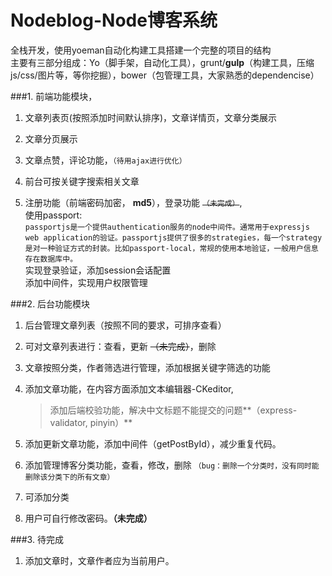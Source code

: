 # Nodeblog-Node博客系统
全栈开发，使用yoeman自动化构建工具搭建一个完整的项目的结构<br/>
主要有三部分组成：Yo（脚手架，自动化工具），grunt/**gulp**（构建工具，压缩js/css/图片等，等你挖掘），bower（包管理工具，大家熟悉的dependencise）

###1. 前端功能模块，
1. 文章列表页(按照添加时间默认排序)，文章详情页，文章分类展示
 
2. 文章分页展示
 
3. 文章点赞，评论功能，`（待用ajax进行优化）`
 
4. 前台可按关键字搜索相关文章

5. 注册功能（前端密码加密， **md5**），登录功能 <del> `（未完成）`</del>, <br/>
     使用passport:<br/>
       `passportjs是一个提供authentication服务的node中间件。通常用于expressjs web application的验证。passportjs提供了很多的strategies，每一个strategy是对一种验证方式的封装。比如passport-local，常规的使用本地验证，一般用户信息存在数据库中。`
     <br/>
     实现登录验证，添加session会话配置<br/>
     添加中间件，实现用户权限管理

###2. 后台功能模块

1. 后台管理文章列表（按照不同的要求，可排序查看）
 
2. 可对文章列表进行：查看，更新 <del>（未完成）</del>，删除
 
3. 文章按照分类，作者筛选进行管理，添加根据关键字筛选的功能
 
4. 添加文章功能，在内容方面添加文本编辑器-CKeditor, <br/>
    >添加后端校验功能，解决中文标题不能提交的问题**（express-validator, pinyin）**
5. 添加更新文章功能，添加中间件（getPostById），减少重复代码。
 
6. 添加管理博客分类功能，查看，修改，删除 `（bug：删除一个分类时，没有同时能删除该分类下的所有文章）` 

7. 可添加分类  

8. 用户可自行修改密码。**（未完成）**
 
###3. 待完成
1. 添加文章时，文章作者应为当前用户。
  

